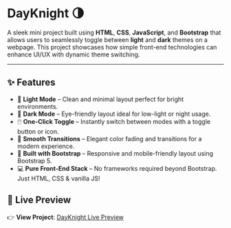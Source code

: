 # DayKnight 🌗
 
A sleek mini project built using **HTML**, **CSS**, **JavaScript**, and **Bootstrap** that allows users to seamlessly toggle between **light** and **dark** themes on a webpage. This project showcases how simple front-end technologies can enhance UI/UX with dynamic theme switching.

---

## ✨ Features

- 🌅 **Light Mode** – Clean and minimal layout perfect for bright environments.
- 🌌 **Dark Mode** – Eye-friendly layout ideal for low-light or night usage.
- 🖱️ **One-Click Toggle** – Instantly switch between modes with a toggle button or icon.
- 🎨 **Smooth Transitions** – Elegant color fading and transitions for a modern experience.
- 🧩 **Built with Bootstrap** – Responsive and mobile-friendly layout using Bootstrap 5.
- 💻 **Pure Front-End Stack** – No frameworks required beyond Bootstrap. Just HTML, CSS & vanilla JS!


## 🔗 Live Preview

👉 **View Project**: [DayKnight Live Preview](https://htmlpreview.github.io/?https://github.com/sohom09/DayKnight/blob/main/index.html)

